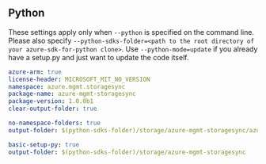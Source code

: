 ## Python

These settings apply only when `--python` is specified on the command line.
Please also specify `--python-sdks-folder=<path to the root directory of your azure-sdk-for-python clone>`.
Use `--python-mode=update` if you already have a setup.py and just want to update the code itself.

```yaml $(python) && $(track2)
azure-arm: true
license-header: MICROSOFT_MIT_NO_VERSION
namespace: azure.mgmt.storagesync
package-name: azure-mgmt-storagesync
package-version: 1.0.0b1
clear-output-folder: true
```

``` yaml $(python) && $(python-mode) == 'update' && $(track2)
no-namespace-folders: true
output-folder: $(python-sdks-folder)/storage/azure-mgmt-storagesync/azure/mgmt/storagesync
```

``` yaml $(python) && $(python-mode) == 'create' && $(track2)
basic-setup-py: true
output-folder: $(python-sdks-folder)/storage/azure-mgmt-storagesync
```